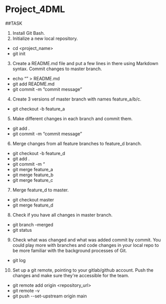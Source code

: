 # Project_4DML

##TASK


1.	Install Git Bash.
2.	Initialize a new local repository.
-	cd <project_name>
-	git init
3.	Create a README.md file and put a few lines in there using Markdown syntax. Commit changes to master branch.
-	echo “<text>” > README.md
-	git add README.md
-	git commit -m “commit message”
4.	Create 3 versions of master branch with names feature_a/b/c.
-	git checkout -b feature_a
5.	Make different changes in each branch and commit them.
-	git add .
-	git commit -m “commit message”
6.	Merge changes from all feature branches to feature_d branch.
-	git checkout -b feature_d
-	git add .
-	git commit -m “
-	git merge feature_a
-	git merge feature_b
-	git merge feature_c
	
7.	Merge feature_d to master.
-	git checkout master
-	git merge feature_d
8.	Check if you have all changes in master branch.
-	git branch –merged
-	git status
9.	Check what was changed and what was added commit by commit. You could play more with branches and code changes in your local repo to be more familiar with the background processes of Git.
-	git log
10.	Set up a git remote, pointing to your gitlab/github account. Push the changes and make sure they're accessible for the team.
-	git remote add origin <repository_url>
-	git remote -v
-	git push --set-upstream origin main
